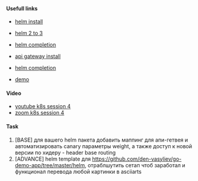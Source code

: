 
#### Usefull links

- [helm install](https://helm.sh/docs/intro/install/)
- [helm 2 to 3](https://helm.sh/docs/topics/v2_v3_migration/)
- [helm completion](https://helm.sh/docs/helm/helm_completion/)
- [api gateway install](https://www.getambassador.io/docs/latest/topics/install/install-ambassador-oss/)
- [helm completion](https://helm.sh/docs/helm/helm_completion/)


- [demo](https://github.com/den-vasyliev/go-demo-app/tree/master/helm)



#### Video

<!-- - [asciinema k8s session 4]() -->
- [youtube k8s session 4](https://youtu.be/zBmTdBa8Ttg)
- [zoom k8s session 4](https://globallogic.zoom.us/rec/share/6vQSbZX4yzQgAAKlZpw8eaoi_W4VJm1GsNK50nsRNsuENp3cSyuRoXd8rW_PHOya.8dUlXTURVOl-RqIT)


#### Task

1. [BASE] для вашего helm пакета добавить маппинг для апи-гетвея и автоматизировать canary параметры weight, а также доступ к новой версии по хидеру -  header base routing
2. [ADVANCE] helm template для https://github.com/den-vasyliev/go-demo-app/tree/master/helm, отраблшутить сетап чтоб заработал и функционал перевода любой картинки в asciiarts
